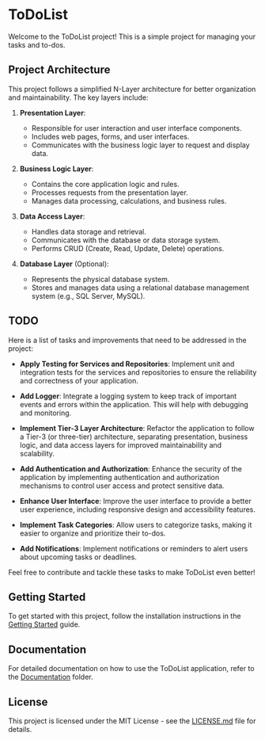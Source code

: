# ToDoList

Welcome to the ToDoList project! This is a simple project for managing your tasks and to-dos.

## Project Architecture

This project follows a simplified N-Layer architecture for better organization and maintainability. The key layers include:

1. **Presentation Layer**:
   - Responsible for user interaction and user interface components.
   - Includes web pages, forms, and user interfaces.
   - Communicates with the business logic layer to request and display data.

2. **Business Logic Layer**:
   - Contains the core application logic and rules.
   - Processes requests from the presentation layer.
   - Manages data processing, calculations, and business rules.

3. **Data Access Layer**:
   - Handles data storage and retrieval.
   - Communicates with the database or data storage system.
   - Performs CRUD (Create, Read, Update, Delete) operations.

4. **Database Layer** (Optional):
   - Represents the physical database system.
   - Stores and manages data using a relational database management system (e.g., SQL Server, MySQL).

## TODO

Here is a list of tasks and improvements that need to be addressed in the project:

- **Apply Testing for Services and Repositories**: Implement unit and integration tests for the services and repositories to ensure the reliability and correctness of your application.

- **Add Logger**: Integrate a logging system to keep track of important events and errors within the application. This will help with debugging and monitoring.

- **Implement Tier-3 Layer Architecture**: Refactor the application to follow a Tier-3 (or three-tier) architecture, separating presentation, business logic, and data access layers for improved maintainability and scalability.

- **Add Authentication and Authorization**: Enhance the security of the application by implementing authentication and authorization mechanisms to control user access and protect sensitive data.

- **Enhance User Interface**: Improve the user interface to provide a better user experience, including responsive design and accessibility features.

- **Implement Task Categories**: Allow users to categorize tasks, making it easier to organize and prioritize their to-dos.

- **Add Notifications**: Implement notifications or reminders to alert users about upcoming tasks or deadlines.

Feel free to contribute and tackle these tasks to make ToDoList even better!

## Getting Started

To get started with this project, follow the installation instructions in the [Getting Started](getting-started.md) guide.

## Documentation

For detailed documentation on how to use the ToDoList application, refer to the [Documentation](docs/) folder.

## License

This project is licensed under the MIT License - see the [LICENSE.md](LICENSE.md) file for details.

